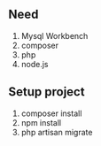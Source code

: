 ## Need

1. Mysql Workbench
2. composer
3. php
4. node.js

## Setup project

1. composer install
2. npm install
3. php artisan migrate
